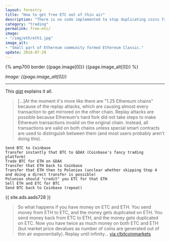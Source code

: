 ```yaml
---
layout: forestry
title: "How to get free ETC out of thin air"
description: "There is no code implemented to stop duplicating coins from one chain to another. Free money!"
category: "trading"
permalink: free-etc/
image:
- "/img/eth/eth1.jpg"
image_alt:
- "Small part of Ethereum community formed Ethereum Classic."
update: 2016-07-29
---
```


{% amp700 border {{page.image[0]}} {{page.image_alt[0]}} %}

_Image: {{page.image_alt[0]}}_

________________________

This [gist](https://gist.github.com/taoeffect/c910ebb16d9f6d248e9f1f3c6e10b1b8) explains it all.

> [...]At the moment it's more like there are "1.25 Ethereum chains" because of the replay attacks, which are causing almost every transaction to get mirrored on the other chain. Replay attacks are possible because Ethereum's hard fork did not take steps to make Ethereum transactions invalid on the original chain. Instead, all transactions are valid on both chains unless special smart contracts are used to distinguish between them (and most users probably aren't doing this).


```
Send BTC to Coinbase
Transfer instantly that BTC to GDAX (Coinbase's fancy trading platform)
Trade BTC for ETH on GDAX
Transfer that ETH back to Coinbase
Transfer that ETH then to Poloniex (unclear whether skipping Step 4 and doing a direct transfer is possible)
Poloniex should "credit" you ETC for that ETH
Sell ETH and ETC for BTC
Send BTC back to Coinbase (repeat)
```

{{ site.ads.aads728 }}


> So what happens if you have money on ETC and ETH. You send money from ETH to ETC, and the money gets duplicated on ETH. You send money back from ETC to ETH, and the money gets duplicated on ETC. Now you have twice as much money on both ETC and ETH (but market price devalues as number of coins are generated out of thin air exponentially). Replay until infinity... [via r/bitcoinmarkets](https://www.reddit.com/r/BitcoinMarkets/comments/4uysor/daily_discussion_thursday_july_28_2016/d5v9dc5)
